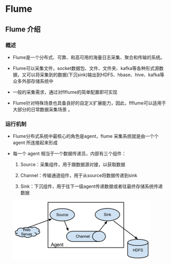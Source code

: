 # Flume 

## Flume 介绍

### 概述

- Flume是一个分布式、可靠、和高可用的海量日志采集、聚合和传输的系统。 

- Flume可以采集文件，socket数据包、文件、文件夹、kafka等各种形式源数据，又可以将采集到的数据(下沉sink)输出到HDFS、hbase、hive、kafka等众多外部存储系统中 

- 一般的采集需求，通过对flflume的简单配置即可实现 

- Flume针对特殊场景也具备良好的自定义扩展能力，因此，flflume可以适用于大部分的日常数据采集场景 。

### 运行机制

- Flume分布式系统中最核心的角色是agent，flume 采集系统就是由一个个 agent 所连接起来形成 

- 每一个 agent 相当于一个数据传递员，内部有三个组件： 

  1. Source：采集组件，用于跟数据源对接，以获取数据
  2. Channel：传输通道组件，用于从source将数据传递到sink 

  3. Sink：下沉组件，用于往下一级agent传递数据或者往最终存储系统传递数据

  ![](./img/flume1.png)